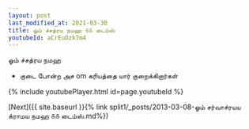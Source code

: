 ```yaml
---
layout: post
last_modified_at: 2021-03-30
title: ஓம் ச்சத்ரய நமஹ ௧௧ டைம்ஸ்
youtubeId: aCrEuOzk7m4
---
```

 
 
 ஓம் ச்சத்ரய நமஹ  
 
 -  குடை போன்ற அச om கரியத்தை யார் குறைக்கிறார்கள் 
 
  
 
  
 
 
 
 
 
 


{% include youtubePlayer.html id=page.youtubeId %}
 
[Next]({{ site.baseurl }}{% link  split1/_posts/2013-03-08-ஓம் சர்வாச்ரயய க்ராமய நமஹ ௧௧ டைம்ஸ்.md%})
 
